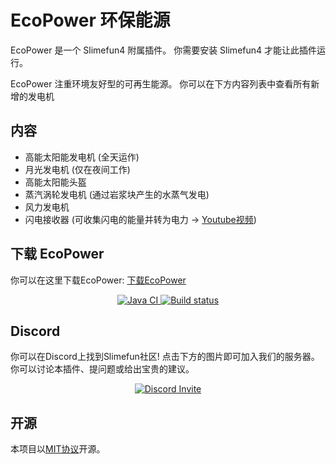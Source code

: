 # EcoPower 环保能源

EcoPower 是一个 Slimefun4 附属插件。
你需要安装 Slimefun4 才能让此插件运行。

EcoPower 注重环境友好型的可再生能源。
你可以在下方内容列表中查看所有新增的发电机

## 内容
* 高能太阳能发电机 (全天运作)
* 月光发电机 (仅在夜间工作)
* 高能太阳能头盔
* 蒸汽涡轮发电机 (通过岩浆块产生的水蒸气发电)
* 风力发电机
* 闪电接收器 (可收集闪电的能量并转为电力 -> [Youtube视频](https://youtu.be/mAntFr0c1gg))

## 下载 EcoPower

你可以在这里下载EcoPower: [下载EcoPower](https://builds.guizhanss.net/ybw0014/EcoPower-CN/master)

<p align="center">
  <a href="https://github.com/ybw0014/EcoPower-CN/actions/workflows/maven.yml">
    <img src="https://github.com/ybw0014/EcoPower-CN/actions/workflows/maven.yml/badge.svg" alt="Java CI"/>
  </a>

  <a href="https://builds.guizhanss.net/ybw0014/EcoPower-CN/master">
    <img src="https://builds.guizhanss.net/f/ybw0014/EcoPower-CN/master/badge.svg" alt="Build status"/>
  </a>
</p>

## Discord

你可以在Discord上找到Slimefun社区!
点击下方的图片即可加入我们的服务器。你可以讨论本插件、提问题或给出宝贵的建议。

<p align="center">
  <a href="https://discord.gg/fsD4Bkh">
    <img src="https://img.shields.io/discord/565557184348422174?color=7289DA&label=Discord&style=for-the-badge" alt="Discord Invite"/>
  </a>
</p>

## 开源
本项目以[MIT协议](/LICENSE)开源。
